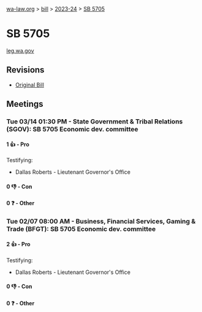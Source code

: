 [wa-law.org](/) > [bill](/bill/) > [2023-24](/bill/2023-24/) > [SB 5705](/bill/2023-24/sb/5705/)

# SB 5705
[leg.wa.gov](https://app.leg.wa.gov/billsummary?BillNumber=5705&Year=2023&Initiative=false)

## Revisions
* [Original Bill](1/)

## Meetings
### Tue 03/14 01:30 PM - State Government & Tribal Relations (SGOV): SB 5705 Economic dev. committee
#### 1 👍 - Pro
Testifying:
* Dallas Roberts - Lieutenant Governor's Office

#### 0 👎 - Con

#### 0 ❓ - Other

### Tue 02/07 08:00 AM - Business, Financial Services, Gaming & Trade (BFGT): SB 5705 Economic dev. committee
#### 2 👍 - Pro
Testifying:
* Dallas Roberts - Lieutenant Governor's Office

#### 0 👎 - Con

#### 0 ❓ - Other
